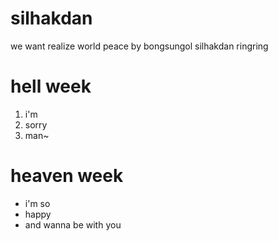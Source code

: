 # silhakdan

we want realize world peace by bongsungol silhakdan
ringring

# hell week

1. i'm
1. sorry
1. man~

# heaven week

-   i'm so
-   happy
-   and wanna be with you

